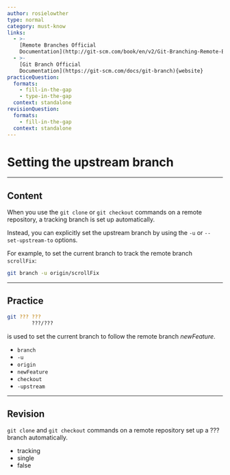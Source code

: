 ```yaml
---
author: rosielowther
type: normal
category: must-know
links:
  - >-
    [Remote Branches Official
    Documentation](http://git-scm.com/book/en/v2/Git-Branching-Remote-Branches){website}
  - >-
    [Git Branch Official
    Documentation](https://git-scm.com/docs/git-branch){website}
practiceQuestion:
  formats:
    - fill-in-the-gap
    - type-in-the-gap
  context: standalone
revisionQuestion:
  formats:
    - fill-in-the-gap
  context: standalone
---
```


# Setting the upstream branch


---

## Content

When you use the `git clone` or `git checkout` commands on a remote repository, a tracking branch is set up automatically.

Instead, you can explicitly set the upstream branch by using the `-u` or `--set-upstream-to` options.

For example, to set the current branch to track the remote branch `scrollFix`:

```bash
git branch -u origin/scrollFix
```


---

## Practice

```bash
git ??? ??? 
        ???/???
```

is used to set the current branch to follow the remote branch *newFeature*.

- `branch`
- `-u`
- `origin`
- `newFeature`
- `checkout`
- `-upstream`


---

## Revision

`git clone` and `git checkout` commands on a remote repository set up a ??? branch automatically.

- tracking
- single
- false
